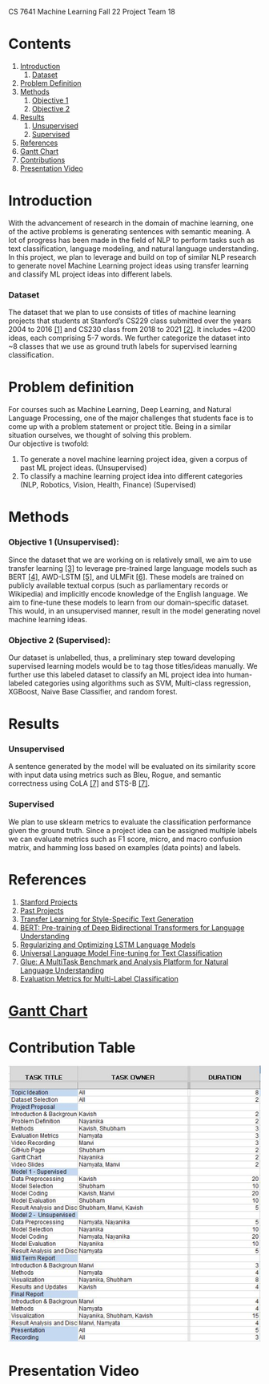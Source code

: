 CS 7641 Machine Learning Fall 22
Project Team 18

# Contents
1. [Introduction](#introduction)
    1. [Dataset](#dataset)
2. [Problem Definition](#problem-definition)
3. [Methods](#methods)
    1. [Objective 1](#objective-1-unsupervised)
    2. [Objective 2](#objective-2-supervised)
4. [Results](#results)
    1. [Unsupervised](#unsupervised)
    2. [Supervised](#supervised)
5. [References](#references)
6. [Gantt Chart](#gantt-chart)
7. [Contributions](#contribution-table)
8. [Presentation Video](#presentation-video)

# Introduction 
With the advancement of research in the domain of machine learning, one of the active problems is generating sentences with semantic meaning. A lot of progress has been made in the field of NLP to perform tasks such as text classification, language modeling, and natural language understanding. In this project, we plan to leverage and build on top of similar NLP research to generate novel Machine Learning project ideas using transfer learning and classify ML project ideas into different labels.  


### Dataset
The dataset that we plan to use consists of titles of machine learning projects that students at Stanford’s CS229 class submitted over the years 2004 to 2016 [[1]](#references) and CS230 class from 2018 to 2021 [[2]](#references). It includes ~4200 ideas, each comprising 5-7 words. We further categorize the dataset into ~8 classes that we use as ground truth labels for supervised learning classification. 

# Problem definition 
For courses such as Machine Learning, Deep Learning, and Natural Language Processing, one of the major challenges that students face is to come up with a problem statement or project title. Being in a similar situation ourselves, we thought of solving this problem.  
Our objective is twofold:
1. To generate a novel machine learning project idea, given a corpus of past ML project ideas. (Unsupervised)
2. To classify a machine learning project idea into different categories (NLP, Robotics, Vision, Health, Finance) (Supervised)


# Methods
### Objective 1 (Unsupervised):
Since the dataset that we are working on is relatively small, we aim to use transfer learning [[3]](#references) to leverage pre-trained large language models such as BERT [[4]](#references), AWD-LSTM [[5]](#references), and ULMFit [[6]](#references). These models are trained on publicly available textual corpus (such as parliamentary records or Wikipedia) and implicitly encode knowledge of the English language. We aim to fine-tune these models to learn from our domain-specific dataset. This would, in an unsupervised manner, result in the model generating novel machine learning ideas. 
### Objective 2 (Supervised):
Our dataset is unlabelled, thus, a preliminary step toward developing supervised learning models would be to tag those titles/ideas manually. We further use this labeled dataset to classify an ML project idea into human-labeled categories using algorithms such as SVM, Multi-class regression, XGBoost, Naive Base Classifier, and random forest.


# Results

### Unsupervised

A sentence generated by the model will be evaluated on its similarity score with input data using metrics such as Bleu, Rogue, and semantic correctness using CoLA [[7]](#references) and STS-B [[7]](#references).

### Supervised

We plan to use sklearn metrics to evaluate the classification performance given the ground truth. Since a project idea can be assigned multiple labels we can evaluate metrics such as F1 score, micro, and macro confusion matrix, and hamming loss based on examples (data points) and labels.

# References

1. [Stanford Projects](https://cs229.stanford.edu/projects2016)
2. [Past Projects](http://cs230.stanford.edu/past-projects/)
3. [Transfer Learning for Style-Specific Text Generation](https://nips2018creativity.github.io/doc/Transfer%20Learning%20for%20Style-Specific%20Text%20Generation.pdf)
4. [BERT: Pre-training of Deep Bidirectional Transformers for Language Understanding](https://arxiv.org/abs/1810.04805)
5. [Regularizing and Optimizing LSTM Language Models](https://arxiv.org/abs/1708.02182v1)
6. [Universal Language Model Fine-tuning for Text Classification](https://arxiv.org/abs/1801.06146)
7. [Glue: A MultiTask Benchmark and Analysis Platform for Natural Language Understanding](https://openreview.net/pdf?id=rJ4km2R5t7)
8. [Evaluation Metrics for Multi-Label Classification](https://medium.datadriveninvestor.com/a-survey-of-evaluation-metrics-for-multilabel-classification-bb16e8cd41cd)



# [Gantt Chart](https://docs.google.com/spreadsheets/d/1Ckuu6r8BdbIab1lo3kJkdjhAnlVZ6WLj/edit#gid=422388448)

# Contribution Table

![Table](table.JPG)

# Presentation Video
